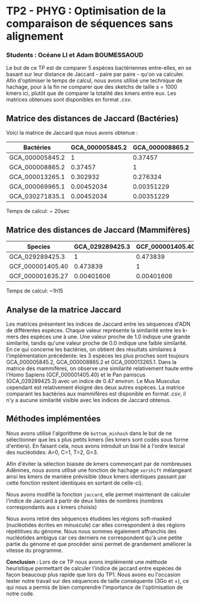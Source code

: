 # TP2 - PHYG : Optimisation de la comparaison de séquences sans alignement


### Students : Océane LI et Adam BOUMESSAOUD


Le but de ce TP est de comparer 5 espèces bactériennes entre-elles, en se basant sur leur distance de Jaccard - paire par paire - qu'on va calculer. Afin d'optimiser le temps de calcul, nous avons utilisé une technique de hachage, pour à la fin ne comparer que des sketchs de taille *s* = 1000 kmers ici, plutôt que de comparer la totalité des kmers entre eux. Les matrices obtenues sont disponibles en format *.csv*.


## Matrice des distances de Jaccard (Bactéries)

Voici la matrice de Jaccard que nous avons obtenue :

| Bactéries       |   GCA_000005845.2 |   GCA_000008865.2 |   GCA_000013265.1 |   GCA_000069965.1 |   GCA_030271835.1 |
|-----------------|-------------------|-------------------|-------------------|-------------------|-------------------|
| GCA_000005845.2 |        1          |        0.37457    |        0.302932   |        0.00452034 |        0.00452034 |
| GCA_000008865.2 |        0.37457    |        1          |        0.276324   |        0.00351229 |        0.00351229 |
| GCA_000013265.1 |        0.302932   |        0.276324   |        1          |        0.00401606 |        0.00401606 |
| GCA_000069965.1 |        0.00452034 |        0.00351229 |        0.00401606 |        1          |        0.0465725  |
| GCA_030271835.1 |        0.00452034 |        0.00351229 |        0.00401606 |        0.0465725  |        1          |

Temps de calcul: ~ 20sec

## Matrice des distances de Jaccard (Mammifères)

| Species          |   GCA_029289425.3 |   GCF_000001405.40 |   GCF_000001635.27 |
|------------------|-------------------|--------------------|--------------------|
| GCA_029289425.3  |        1          |         0.473839   |         0.00401606 |
| GCF_000001405.40 |        0.473839   |         1          |         0.00401606 |
| GCF_000001635.27 |        0.00401606 |         0.00401606 |         1          |

Temps de calcul: ~1h15

## Analyse de la matrice Jaccard

Les matrices présentent les indices de Jaccard entre les séquences d'ADN de différentes espèces. Chaque valeur représente la similarité entre les k-mers des espèces une à une. Une valeur proche de 1.0 indique une grande similarité, tandis qu'une valeur proche de 0.0 indique une faible similarité.
En ce qui concerne les bactéries, on obtient des résultats similaires à l'implémentation précédente: les 3 espèces les plus proches sont toujours GCA_000005845.2, GCA_000008865.2 et GCA_000013265.1.
Dans la matrice des mammifères, on observe une similarité relativement haute entre l'Homo Sapiens (GCF_000001405.40) et le Pan paniscus (GCA_029289425.3) avec un indice de 0.47 environ. Le Mus Musculus cependant est relativement éloigné des deux autres espèces.
La matrice comparant les bactéries aux mammifères est disponible en format *.csv*, il n'y a aucune similarité visible avec les indices de Jaccard obtenus.

## Méthodes implémentées

Nous avons utilisé l'algorithme de `bottom_minhash` dans le but de ne sélectionner que les *s* plus petits kmers (les kmers sont codés sous forme d'entiers). En faisant cela, nous avons introduit un biai lié à l'ordre lexical des nucléotides: A=0, C=1, T=2, G=3. 

Afin d'éviter la sélection biaisée de kmers commençant par de nombreuses Adénines, nous avons utilisé une fonction de hachage `xorshift` mélangeant ainsi les kmers de manière prévisible (deux kmers identiques passant par cette fonction restent identiques en sortant de celle-ci).

Nous avons modifié la fonction `jaccard`, elle permet maintenant de calculer l'indice de Jaccard à partir de deux listes de nombres (nombres correspondants aux *s* kmers choisis)

Nous avons retiré des séquences étudiées les régions soft-masked (nucléotides écrites en minuscule) car elles correspondent à des régions répétitives du génome. Nous nous sommes également affranchis des nucléotides ambigus car ces derniers ne correspondent qu'à une petite partie du génome et que procéder ainsi permet de grandement améliorer la vitesse du programme.

**Conclusion :** Lors de ce TP nous avons implémenté une méthode heuristique permettant de calculer l'indice de jaccard entre espèces de façon beaucoup plus rapide que lors du TP1. Nous avons eu l'occasion tester notre travail sur des séquences de taille conséquente (3Go et +), ce qui nous a permis de bien comprendre l'importance de l'optimisation de notre code.
